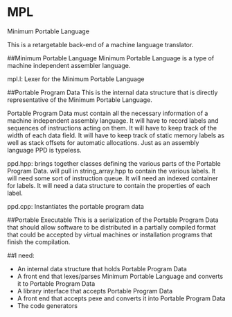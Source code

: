 # MPL
Minimum Portable Language

This is a retargetable back-end of a machine language translator.

##Minimum Portable Language
Minimum Portable Language is a type of machine independent assembler language.

mpl.l: Lexer for the Minimum Portable Language

##Portable Program Data
This is the internal data structure that is directly representative of the Minimum Portable Language.

Portable Program Data must contain all the necessary information of a machine independent assembly language. It will have to record labels and sequences of instructions acting on them. It will have to keep track of the width of each data field. It will have to keep track of static memory labels as well as stack offsets for automatic allocations. Just as an assembly language PPD is typeless.

ppd.hpp: brings together classes defining the various parts of the Portable Program Data. will pull in string_array.hpp to contain the various labels. It will need some sort of instruction queue. It will need an indexed container for labels. It will need a data structure to contain the properties of each label.

ppd.cpp: Instantiates the portable program data

##Portable Executable
This is a serialization of the Portable Program Data that should allow software to be distributed in a partially compiled format that could be accepted by virtual machines or installation programs that finish the compilation.

##I need:
*	An internal data structure that holds Portable Program Data
*	A front end that lexes/parses Minimum Portable Language and converts it to Portable Program Data
*	A library interface that accepts Portable Program Data
*	A front end that accepts pexe and converts it into Portable Program Data
*	The code generators
